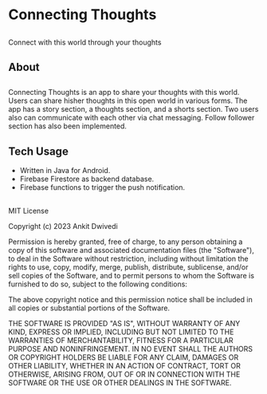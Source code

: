 # Connecting Thoughts
## 
Connect with this world through your thoughts

## About
##
Connecting Thoughts is an app to share your thoughts with this world. Users can share hisher thoughts in this open world in various forms. The app has a story section, a thoughts section, and a shorts section. Two users also can communicate with each other via chat messaging. Follow follower section has also been implemented.

## Tech Usage
- Written in Java for Android.
- Firebase Firestore as backend database.
- Firebase functions to trigger the push notification.





##
##

MIT License

Copyright (c) 2023 Ankit Dwivedi

Permission is hereby granted, free of charge, to any person obtaining a copy of this software and associated documentation files (the "Software"), to deal in the Software without restriction, including without limitation the rights to use, copy, modify, merge, publish, distribute, sublicense, and/or sell copies of the Software, and to permit persons to whom the Software is furnished to do so, subject to the following conditions:

The above copyright notice and this permission notice shall be included in all copies or substantial portions of the Software.

THE SOFTWARE IS PROVIDED "AS IS", WITHOUT WARRANTY OF ANY KIND, EXPRESS OR IMPLIED, INCLUDING BUT NOT LIMITED TO THE WARRANTIES OF MERCHANTABILITY, FITNESS FOR A PARTICULAR PURPOSE AND NONINFRINGEMENT. IN NO EVENT SHALL THE AUTHORS OR COPYRIGHT HOLDERS BE LIABLE FOR ANY CLAIM, DAMAGES OR OTHER LIABILITY, WHETHER IN AN ACTION OF CONTRACT, TORT OR OTHERWISE, ARISING FROM, OUT OF OR IN CONNECTION WITH THE SOFTWARE OR THE USE OR OTHER DEALINGS IN THE SOFTWARE.
